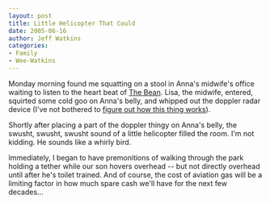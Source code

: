 ```yaml
---
layout: post
title: Little Helicopter That Could
date: 2005-06-16
author: Jeff Watkins
categories:
- Family
- Wee-Watkins
---
```


Monday morning found me squatting on a stool in Anna's midwife's office waiting to listen to the heart beat of [The Bean][bean]. Lisa, the midwife, entered, squirted some cold goo on Anna's belly, and whipped out the doppler radar device (I've not bothered to [figure out how this thing works][spock-doppler]).

Shortly after placing a part of the doppler thingy on Anna's belly, the swusht, swusht, swusht sound of a little helicopter filled the room. I'm not kidding. He sounds like a whirly bird.

Immediately, I began to have premonitions of walking through the park holding a tether while our son hovers overhead -- but not directly overhead until after he's toilet trained. And of course, the cost of aviation gas will be a limiting factor in how much spare cash we'll have for the next few decades...


[bean]: http://metrocat.org/photography/wee-watkins/baby-belly-week-10.html "The Bean is not photogenic yet"
[spock-doppler]: http://www.drspock.com/article/0,1510,9851,00.html "Dr. Spock on the Doppler Radar device..."